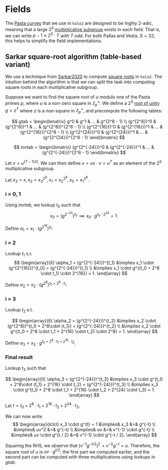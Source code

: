 # Fields

The [Pasta curves](https://electriccoin.co/blog/the-pasta-curves-for-halo-2-and-beyond/)
that we use in `halo2` are designed to be highly 2-adic, meaning that a large $2^S$
[multiplicative subgroup](../../background/fields.md#multiplicative-subgroups) exists in
each field. That is, we can write $p - 1 \equiv 2^S \cdot T$ with $T$ odd. For both Pallas
and Vesta, $S = 32$; this helps to simplify the field implementations.

## Sarkar square-root algorithm (table-based variant)

We use a technique from [Sarkar2020](https://eprint.iacr.org/2020/1407.pdf) to compute
[square roots](../../background/fields.md#square-roots) in `halo2`. The intuition behind
the algorithm is that we can split the task into computing square roots in each
multiplicative subgroup.

Suppose we want to find the square root of $u$ modulo one of the Pasta primes $p$, where
$u$ is a non-zero square in $\mathbb{Z}_p^\times$. We define a $2^S$
[root of unity](../../background/fields.md#roots-of-unity) $g = z^T$ where $z$ is a
non-square in $\mathbb{Z}_p^\times$, and precompute the following tables:

$$
gtab = \begin{bmatrix}
g^0 & g^1 & ... & g^{2^8 - 1} \\
(g^{2^8})^0 & (g^{2^8})^1 & ... & (g^{2^8})^{2^8 - 1} \\
(g^{2^{16}})^0 & (g^{2^{16}})^1 & ... & (g^{2^{16}})^{2^8 - 1} \\
(g^{2^{24}})^0 & (g^{2^{24}})^1 & ... & (g^{2^{24}})^{2^8 - 1}
\end{bmatrix}
$$

$$
invtab = \begin{bmatrix}
(g^{2^{-24}})^0 & (g^{2^{-24}})^1 & ... & (g^{2^{-24}})^{2^8 - 1}
\end{bmatrix}
$$

Let $v = u^{(T-1)/2}$. We can then define $x = uv \cdot v = u^T$ as an element of the
$2^S$ multiplicative subgroup.

Let $x_3 = x, x_2 = x_3^{2^8}, x_1 = x_2^{2^8}, x_0 = x_1^{2^8}.$

### i = 0, 1
Using $invtab$, we lookup $t_0$ such that
$$
x_0 = (g^{2^{-24}})^{t_0} \implies x_0 \cdot g^{t_0 \cdot 2^{24}} = 1.
$$

Define $\alpha_1 = x_1 \cdot (g^{2^{16}})^{t_0}.$

### i = 2
Lookup $t_1$ s.t. 
$$
\begin{array}{ll}
\alpha_1 = (g^{2^{-24}})^{t_1} &\implies x_1 \cdot (g^{2^{16}})^{t_0} = (g^{2^{-24}})^{t_1} \\
&\implies
x_1 \cdot g^{(t_0 + 2^8 \cdot t_1) \cdot 2^{16}} = 1.
\end{array}
$$

Define $\alpha_2 = x_2 \cdot (g^{2^8})^{t_0 + 2^8 \cdot t_1}.$
         
### i = 3
Lookup $t_2$ s.t. 

$$
\begin{array}{ll}
\alpha_2 = (g^{2^{-24}})^{t_2} &\implies x_2 \cdot (g^{2^8})^{t_0 + 2^8\cdot {t_1}} = (g^{2^{-24}})^{t_2} \\
&\implies x_2 \cdot g^{(t_0 + 2^8 \cdot t_1 + 2^{16} \cdot t_2) \cdot 2^8} = 1.
\end{array}
$$

Define $\alpha_3 = x_3 \cdot g^{t_0 + 2^8 \cdot t_1 + 2^{16} \cdot t_2}.$

### Final result
Lookup $t_3$ such that

$$
\begin{array}{ll}
\alpha_3 = (g^{2^{-24}})^{t_3} &\implies x_3 \cdot g^{t_0 + 2^8\cdot {t_1} + 2^{16} \cdot t_2} = (g^{2^{-24}})^{t_3} \\
&\implies x_3 \cdot g^{t_0 + 2^8 \cdot t_1 + 2^{16} \cdot t_2 + 2^{24} \cdot t_3} = 1.
\end{array}
$$

Let $t = t_0 + 2^8 \cdot t_1 + 2^{16} \cdot t_2 + 2^{24} \cdot t_3$.

We can now write
$$
\begin{array}{lclcl}
x_3 \cdot g^{t} = 1 &\implies& x_3 &=& g^{-t} \\
&\implies& uv^2 &=& g^{-t} \\
&\implies& uv &=& v^{-1} \cdot g^{-t} \\
&\implies& uv \cdot g^{t / 2} &=& v^{-1} \cdot g^{-t / 2}.
\end{array}
$$

Squaring the RHS, we observe that $(v^{-1} g^{-t / 2})^2 = v^{-2}g^{-t} = u.$ Therefore,
the square root of $u$ is $uv \cdot g^{t / 2}$; the first part we computed earlier, and
the second part can be computed with three multiplications using lookups in $gtab$.
